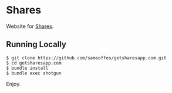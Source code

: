 # Shares

Website for [Shares](http://itunes.com/apps/samsoffes/shares).

## Running Locally

    $ git clone https://github.com/samsoffes/getsharesapp.com.git
    $ cd getsharesapp.com
    $ bundle install
    $ bundle exec shotgun

Enjoy.
